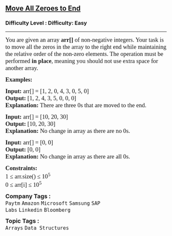 <h2><a href="https://www.geeksforgeeks.org/problems/move-all-zeroes-to-end-of-array0751/1">Move All Zeroes to End</a></h2><h3>Difficulty Level : Difficulty: Easy</h3><hr><div class="problems_problem_content__Xm_eO"><p style="font-family: &quot;ADLaM Display&quot;, Nunito;"><span style="font-size: 14pt; font-family: &quot;ADLaM Display&quot;, Nunito;">You are given an array <strong style="font-family: &quot;ADLaM Display&quot;, &quot;Source Sans 3&quot;;">arr[]</strong> of non-negative integers. Your task is to move all the zeros in the array to the right end while maintaining the relative order of the non-zero elements. The operation must be performed <strong style="font-family: &quot;ADLaM Display&quot;, &quot;Source Sans 3&quot;;">in place</strong>, meaning you should not use extra space for another array.</span></p>
<p style="font-family: &quot;ADLaM Display&quot;, Nunito;"><span style="font-size: 14pt; font-family: &quot;ADLaM Display&quot;, Nunito;"><strong style="font-family: &quot;ADLaM Display&quot;, &quot;Source Sans 3&quot;;">Examples:</strong></span></p>
<pre style="font-family: &quot;ADLaM Display&quot;, Nunito;"><span style="font-size: 14pt; font-family: &quot;ADLaM Display&quot;, Nunito;"><strong style="font-family: &quot;ADLaM Display&quot;, &quot;Source Sans 3&quot;;">Input: </strong>arr[] = [1, 2, 0, 4, 3, 0, 5, 0]
<strong style="font-family: &quot;ADLaM Display&quot;, &quot;Source Sans 3&quot;;">Output:</strong> [1, 2, 4, 3, 5, 0, 0, 0]
<strong style="font-family: &quot;ADLaM Display&quot;, &quot;Source Sans 3&quot;;">Explanation:</strong> There are three 0s that are moved to the end.
</span></pre>
<pre style="font-family: &quot;ADLaM Display&quot;, Nunito;"><span style="font-size: 14pt; font-family: &quot;ADLaM Display&quot;, Nunito;"><strong style="font-family: &quot;ADLaM Display&quot;, &quot;Source Sans 3&quot;;">Input: </strong>arr[] = [10, 20, 30]
<strong style="font-family: &quot;ADLaM Display&quot;, &quot;Source Sans 3&quot;;">Output:</strong> [10, 20, 30]
<strong style="font-family: &quot;ADLaM Display&quot;, &quot;Source Sans 3&quot;;">Explanation:</strong> No change in array as there are no 0s.
</span></pre>
<pre style="font-family: &quot;ADLaM Display&quot;, Nunito;"><span style="font-size: 14pt; font-family: &quot;ADLaM Display&quot;, Nunito;"><strong style="font-family: &quot;ADLaM Display&quot;, &quot;Source Sans 3&quot;;">Input: </strong>arr[] = [0, 0]
<strong style="font-family: &quot;ADLaM Display&quot;, &quot;Source Sans 3&quot;;">Output:</strong> [0, 0]
<strong style="font-family: &quot;ADLaM Display&quot;, &quot;Source Sans 3&quot;;">Explanation:</strong> No change in array as there are all 0s.</span></pre>
<p style="font-family: &quot;ADLaM Display&quot;, Nunito;"><span style="font-size: 14pt; font-family: &quot;ADLaM Display&quot;, Nunito;"><strong style="font-family: &quot;ADLaM Display&quot;, &quot;Source Sans 3&quot;;">Constraints:</strong><br style="font-family: &quot;ADLaM Display&quot;, Nunito;">1 ≤ arr.size() ≤ 10<sup style="font-family: &quot;ADLaM Display&quot;, Nunito;">5</sup><br style="font-family: &quot;ADLaM Display&quot;, Nunito;">0 ≤ arr[i] ≤ 10<sup style="font-family: &quot;ADLaM Display&quot;, Nunito;">5</sup></span></p></div><p><span style=font-size:18px><strong>Company Tags : </strong><br><code>Paytm</code>&nbsp;<code>Amazon</code>&nbsp;<code>Microsoft</code>&nbsp;<code>Samsung</code>&nbsp;<code>SAP Labs</code>&nbsp;<code>Linkedin</code>&nbsp;<code>Bloomberg</code>&nbsp;<br><p><span style=font-size:18px><strong>Topic Tags : </strong><br><code>Arrays</code>&nbsp;<code>Data Structures</code>&nbsp;